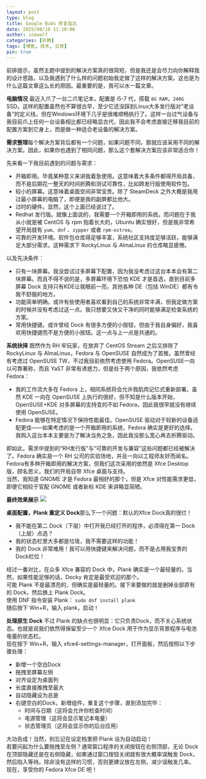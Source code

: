 ```yaml
---
layout: post
type: blog
title: Google Buds 修复指北
date: 2025/08/10 11:10:00
author: icewolf
categories: [折腾]
tags: [博客, 技术, 日常]
pin: true
---
```


前排提示，虽然主题中提到的解决方案真的很简短，但是我还是会尽力向你解释我的设计思路，以及我遇到了什么样的问题初始我定做了这样的解决方案。这也是为什么这篇文章这么长的原因。最重要的是，我可以水一篇文章。

**电脑情况​**
最近入爪了一台二爪笔记本，配置是 i5-7 代，搭载 `8G RAM`，`240G` SSD。这样的配置虽然也不算很古早，至少它还没踩到Linux大多发行版对“老设备”的定义线，但在Windows环境下几乎是很难顺畅执行了。这样一台过气设备与我目前爪上任何一台设备相比都已经略显古代，因此我不会考虑直接迁移我目前的配置方案到它身上，而是做一种适合老设备的解决方案。

**需求整理​**
每个解决方案背后都有一个问题，如果问题不同，那就应该采用不同的解决方案。因此，如果你也遇到了相同问题，那么这个套解决方案应该非常适合你！

先来看一下我目前遇到的问题与需求：

- 开箱即用。毕竟某种意义来讲我着急使用。这意味着大多条件都得开局具备，而不是后期花一整天的时间折腾和测试可靠性，比如跨发行版使用软件包。
- 较小的屏幕。这意味着桌面空间非常宝贵。除了 SteamDeck 之外大概是我用过最小屏幕的电脑了，即便是我的副屏都比他大。
- 过时的硬件。显然，这个上面已经说过了。
- Redhat 发行版。就像上面说的，我需要一个开箱即用的系统。而问题在于我从小就是被 CentOS 与 rpm 抱着长大的，Ubuntu 确实很好，但是我非常希望开局就有 `yum`、`dnf` 、`zypper` 或者 `rpm-ostree`。
- 可靠的开发环境。软件包仓库得足够丰富，系统社区支持度足够活跃，能够满足大部分需求。这种需求下 RockyLinux 与 AlmaLinux 的仓库略显疲倦。

以及先决条件：

- 只有一块屏幕。我没尝试过多屏幕下配置，因为我没考虑过这台本本会有第二块屏幕。而且不得不说的是，多屏幕环境下恐怕 KDE 才是首选，直到目前多屏幕 Dock 支持只有KDE让我眼前一亮，其他各种 DE（包括 WinDE）都有令我不舒服的地方。
- 功能简单明确。或许有些使用者喜欢看到自己的系统非常丰满，但我定做方案的时候并没有考虑过这一点。我只想要又快又干净的同时能够满足检查系统的方案。
- 常用快捷键。或许曾经 Dock 有很多方便的小按钮，但由于我自身偏好，我喜欢用快捷键而不是方便的小按钮。这一点与上一点是共通的。


**系统抉择​**
既然作为 RH 牢玩家，在放弃了 CentOS Stream 之后又排除了 RockyLinux 与 AlmaLinux，Fedora 与 OpenSUSE 自然成为了首推。虽然曾经有考虑过 OpenSUSE TW，不过我目前依然考虑使用 Fedora。OpenSUSE一向以可靠著称，而且 YaST 非常有诱惑力，但是处于两个原因，我依然考虑Fedora：

- 我的工作流大多在 Fedora 上，相同系统将会允许我肌肉记忆式重新部署。虽然 KDE 一向在 OpenSUSE 上执行的很好，但不知是什么版本开始，OpenSUSE+KDE 对多屏幕的支持变的不如 Fedora，因此我很早就没有继续使用 OpenSUSE。
- Fedora 能够在特定情况下保持性能最佳。OpenSUSE 驱动对于较新的设备适配更佳——如果考虑的是一个开箱即用的系统，Fedora 确实是更好的选择。我购入这台本本主要是为了解决当务之急，因此我没那么宽心再去折腾驱动。

即如此，需求中提到的“RH发行版”与“可靠的开发与兼容”这些问题都已经被解决了。Fedora 确实是一个 RH 公司的实验场地，并且一向以工程师友好而闻名。Fedora有多种开箱即用的解决方案，但我们这次采用的依然是 Xfce Desktop 版，顾名思义，我们的开局自带 Xfce 桌面与支持。  
当然，我知道 GNOME 才是 Fedora 最相好的那个，但是 Xfce 对性能需求更低，即便它相较于官配 GNOME 或者新标 KDE 来讲略显简陋。

**最终效果展示​**
![](https://www.minebbs.com/attachments/webp.110180/)

**桌面配置，Plank 重定义 Dock​**
那么下一个问题：默认的Xfce Dock真的很烂！

- 我不能在第二 Dock（下层）中打开我已经打开的程序，必须得在第一 Dock（上层）点选？
- 我的状态栏里大多都是垃圾，我不需要这样的功能！
- 我的 Dock 非常难用！我可以用快捷键来解决问题，而不是占用我宝贵的Dock栏位！

经过一番对比，在众多 Xfce 兼容的 Dock 中，Plank 确实是一个最轻量的。当然，如果性能足够的话，Docky 肯定是最受欢迎的那个。  
可能 Plank 不是最漂亮的，但确实是最轻量的。接下来要做的就是删掉全部原有的 Dock，然后换上 Plank Dock。  
使用 DNF 指令安装 Plank： `sudo dnf install plank`  
随后按下 Win+R，输入 plank，启动！

**处理原生 Dock​**
不过 Plank 的缺点也很明显：它只负责Dock，而不关心系统状态。也就是说我们依然得保留至少一个 Xfce Dock 用于作为显示背景程序与电池电量的状态栏。  
现在按下 Win+R，输入 xfce4-settings-manager，打开面板，然后按照以下步骤处理：


 - 新增一个空白Dock
- 拖拽至屏幕左侧
- 对齐设定为桌面列
- 长度直接推拽至最大
- 自动隐藏设为总是
- 右键空白的Dock，新增组件，重复这个步骤，直到添加完毕：
  - 时间与日期（这将会允许你检查时间）
  - 电源管理（这将会显示笔记本电量）
  - 状态管理员（这将会显示你的后台应用）

大功告成！当然，别忘记在设定档里把 Plank 设为自动启动！  
若要问起为什么要拖拽至左侧？通常窗口程序的关闭按钮在右侧顶部，无论 Dock 在顶部隐藏还是在右侧隐藏，如果通过窗口按钮关闭就有很大概率误触发 Dock，然后陷入等待。除非没有这样的习惯，否则更建议放在左侧，减少误触发几率。  
现在，享受你的 Fedora Xfce DE 吧！
